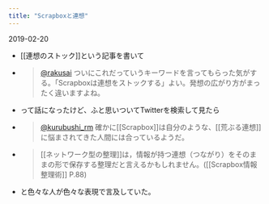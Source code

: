 ```yaml
---
title: "Scrapboxと連想"
---
```


2019-02-20
- [[連想のストック]]という記事を書いて
- > [@rakusai](https://twitter.com/rakusai/status/1095876131205464064) ついにこれだっていうキーワードを言ってもらった気がする。「Scrapboxは連想をストックする」よい。発想の広がり方がまったく違いますよね。
- って話になったけど、ふと思いついてTwitterを検索して見たら
- > [@kurubushi_rm](https://twitter.com/kurubushi_rm/status/1039851342255206400) 確かに[[Scrapbox]]は自分のような、[[荒ぶる連想]]に悩まされてきた人間には合っているようだ。
- > [[ネットワーク型の整理]]は，情報が持つ連想（つながり）をそのままの形で保存する整理だと言えるかもしれません。([[Scrapbox情報整理術]] P.88)
- と色々な人が色々な表現で言及していた。
